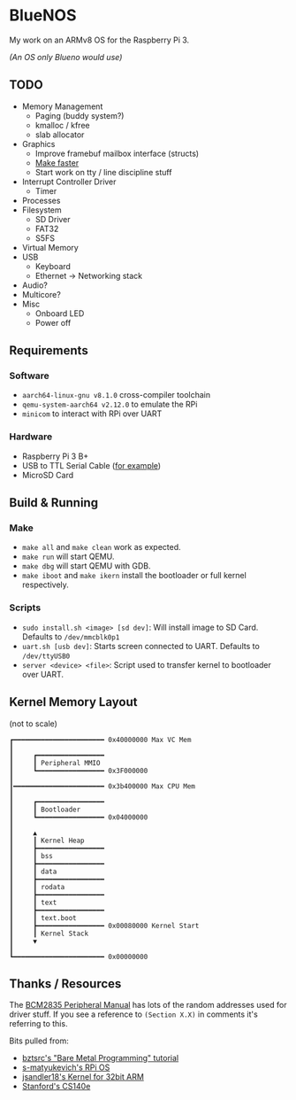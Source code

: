 # BlueNOS

My work on an ARMv8 OS for the Raspberry Pi 3.

*(An OS only Blueno would use)*

## TODO
- Memory Management
  - Paging (buddy system?)
  - kmalloc / kfree
  - slab allocator
- Graphics
  - Improve framebuf mailbox interface (structs)
  - [Make faster](https://www.raspberrypi.org/forums/viewtopic.php?t=213964)
  - Start work on tty / line discipline stuff
- Interrupt Controller Driver
  - Timer
- Processes
- Filesystem
  - SD Driver
  - FAT32
  - S5FS
- Virtual Memory
- USB
  - Keyboard
  - Ethernet -> Networking stack
- Audio?
- Multicore?
- Misc
  - Onboard LED
  - Power off

## Requirements
### Software
- `aarch64-linux-gnu v8.1.0` cross-compiler toolchain
- `qemu-system-aarch64 v2.12.0` to emulate the RPi
- `minicom` to interact with RPi over UART

### Hardware
- Raspberry Pi 3 B+
- USB to TTL Serial Cable ([for example][usb_to_ttl])
- MicroSD Card

## Build & Running
### Make
- `make all` and `make clean` work as expected.
- `make run` will start QEMU.
- `make dbg` will start QEMU with GDB.
- `make iboot` and `make ikern` install the bootloader or full kernel respectively.

### Scripts
- `sudo install.sh <image> [sd dev]`: Will install image to SD Card. Defaults to `/dev/mmcblk0p1`
- `uart.sh [usb dev]`: Starts screen connected to UART. Defaults to `/dev/ttyUSB0`
- `server <device> <file>`: Script used to transfer kernel to bootloader over UART.

## Kernel Memory Layout
(not to scale)
```
┏━━━━━━━━━━━━━━━━━━━━━━━ 0x40000000 Max VC Mem
┃
┃     ┏━━━━━━━━━━━━━━━━━
┃     ┃ Peripheral MMIO
┃     ┗━━━━━━━━━━━━━━━━━ 0x3F000000
┃
┃━━━━━━━━━━━━━━━━━━━━━━━ 0x3b400000 Max CPU Mem
┃
┃     ┏━━━━━━━━━━━━━━━━━
┃     ┃ Bootloader
┃     ┗━━━━━━━━━━━━━━━━━ 0x04000000
┃
┃     ▲
┃     ┃ Kernel Heap
┃     ┣━━━━━━━━━━━━━━━━━
┃     ┃ bss
┃     ┣━━━━━━━━━━━━━━━━━
┃     ┃ data
┃     ┣━━━━━━━━━━━━━━━━━
┃     ┃ rodata
┃     ┣━━━━━━━━━━━━━━━━━
┃     ┃ text
┃     ┣━━━━━━━━━━━━━━━━━
┃     ┃ text.boot
┃     ┣━━━━━━━━━━━━━━━━━ 0x00080000 Kernel Start
┃     ┃ Kernel Stack  
┃     ▼
┃
┗━━━━━━━━━━━━━━━━━━━━━━━ 0x00000000
```

## Thanks / Resources

The [BCM2835 Peripheral Manual](https://web.stanford.edu/class/cs140e/docs/BCM2837-ARM-Peripherals.pdf)
has lots of the random addresses used for driver stuff. If you see a reference to `(Section X.X)`
in comments it's referring to this.

Bits pulled from:
- [bztsrc's "Bare Metal Programming" tutorial](https://github.com/bztsrc/raspi3-tutorial)
- [s-matyukevich's RPi OS](https://github.com/s-matyukevich/raspberry-pi-os)
- [jsandler18's Kernel for 32bit ARM](https://github.com/jsandler18/raspi-kernel)
- [Stanford's CS140e](https://web.stanford.edu/class/cs140e)

[usb_to_ttl]: https://www.amazon.com/JBtek-WINDOWS-Supported-Raspberry-Programming/dp/B00QT7LQ88/
